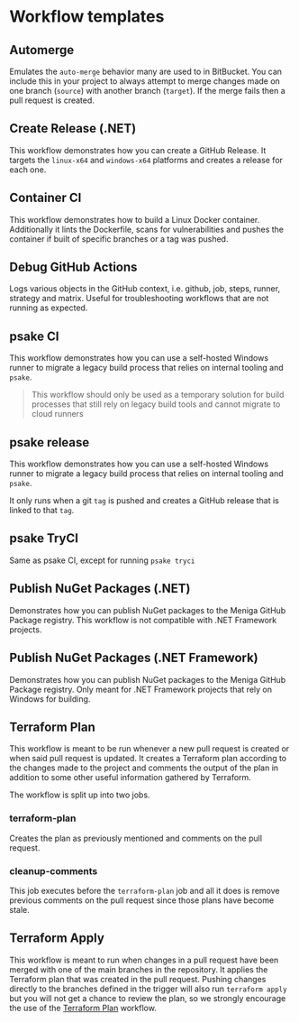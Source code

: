 # Workflow templates

## Automerge

Emulates the `auto-merge` behavior many are used to in BitBucket.
You can include this in your project to always attempt to merge changes
made on one branch (`source`) with another branch (`target`). If the merge
fails then a pull request is created.

## Create Release (.NET)

This workflow demonstrates how you can create a GitHub Release. It targets the 
`linux-x64` and `windows-x64` platforms and creates a release for each one.

## Container CI

This workflow demonstrates how to build a Linux Docker container. 
Additionally it lints the Dockerfile, scans for vulnerabilities and pushes 
the container if built of specific branches or a tag was pushed.

## Debug GitHub Actions

Logs various objects in the GitHub context, i.e. github, job, steps, runner, 
strategy and matrix. Useful for troubleshooting workflows that are not running
as expected.

## psake CI

This workflow demonstrates how you can use a self-hosted Windows runner
to migrate a legacy build process that relies on internal tooling and `psake`.

> This workflow should only be used as a temporary solution for build processes
that still rely on legacy build tools and cannot migrate to cloud runners 

## psake release

This workflow demonstrates how you can use a self-hosted Windows runner
to migrate a legacy build process that relies on internal tooling and `psake`.

It only runs when a git `tag` is pushed and creates a GitHub release that is
linked to that `tag`.

## psake TryCI

Same as psake CI, except for running `psake tryci`

## Publish NuGet Packages (.NET)

Demonstrates how you can publish NuGet packages to the Meniga GitHub Package
registry. This workflow is not compatible with .NET Framework projects.

## Publish NuGet Packages (.NET Framework)

Demonstrates how you can publish NuGet packages to the Meniga GitHub Package
registry. Only meant for .NET Framework projects that rely on Windows for 
building.

## Terraform Plan

This workflow is meant to be run whenever a new pull request is created or when
said pull request is updated. It creates a Terraform plan according to the 
changes made to the project and comments the output of the plan in addition 
to some other useful information gathered by Terraform.

The workflow is split up into two jobs.

### terraform-plan

Creates the plan as previously mentioned and comments on the pull request.

### cleanup-comments

This job executes before the `terraform-plan` job and all it does is remove 
previous comments on the pull request since those plans have become stale.

## Terraform Apply

This workflow is meant to run when changes in a pull request have been merged 
with one of the main branches in the repository. It applies the Terraform plan
that was created in the pull request. Pushing changes directly to the branches 
defined in the trigger will also run `terraform apply` but you will not get a 
chance to review the plan, so we strongly encourage the use of the 
[Terraform Plan](./workflow-templates/terraform-plan.yml) workflow.